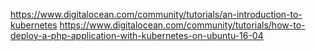 https://www.digitalocean.com/community/tutorials/an-introduction-to-kubernetes
https://www.digitalocean.com/community/tutorials/how-to-deploy-a-php-application-with-kubernetes-on-ubuntu-16-04
